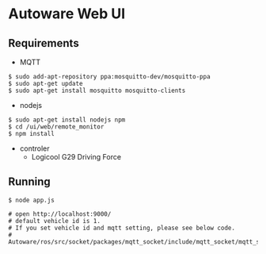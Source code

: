 # Autoware Web UI

## Requirements

- MQTT
```
$ sudo add-apt-repository ppa:mosquitto-dev/mosquitto-ppa
$ sudo apt-get update
$ sudo apt-get install mosquitto mosquitto-clients
```

- nodejs
```
$ sudo apt-get install nodejs npm
$ cd /ui/web/remote_monitor
$ npm install
```

- controler
  - Logicool G29 Driving Force

## Running
```
$ node app.js

# open http://localhost:9000/
# default vehicle id is 1.
# If you set vehicle id and mqtt setting, please see below code.
# Autoware/ros/src/socket/packages/mqtt_socket/include/mqtt_socket/mqtt_setting.hpp
```
